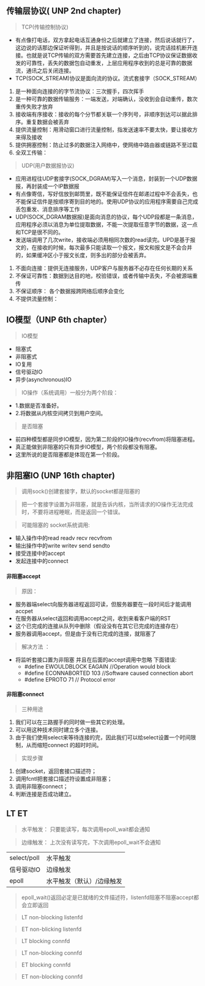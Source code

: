 ## 传输层协议( UNP 2nd chapter)
> TCP(传输控制协议)
- 有点像打电话，双方拿起电话互通身份之后就建立了连接，然后说话就行了，这边说的话那边保证听得到，并且是按说话的顺序听到的，说完话挂机断开连接。也就是说TCP传输的双方需要首先建立连接，之后由TCP协议保证数据收发的可靠性，丢失的数据包自动重发，上层应用程序收到的总是可靠的数据流，通讯之后关闭连接。
- TCP(SOCK_STREAM)协议是面向流的协议。流式套接字（SOCK_STREAM）
1. 是一种面向连接的的字节流协议：三次握手，四次挥手
2. 是一种可靠的数据传输服务：一端发送，对端确认，没收到会自动重传，数次重传失败才放弃
3. 接收端有序接收：接收的每个分节都关联一个序列号，非顺序到达可以据此排序。重复数据会被丢弃
4. 提供流量控制：用滑动窗口进行流量控制，指发送速率不要太快，要让接收方来得及接收
5. 提供拥塞控制：防止过多的数据注入网络中，使网络中路由器或链路不至过载
6. 全双工传输：

> UDP(用户数据报协议)
- 应用进程往UDP套接字(SOCK_DGRAM)写入一个消息，封装到一个UDP数据报，再封装成一个IP数据报
- 有点像寄信，写好信放到邮筒里，既不能保证信件在邮递过程中不会丢失，也不能保证信件是按顺序寄到目的地的。使用UDP协议的应用程序需要自己完成丢包重发、消息排序等工作
- UDP(SOCK_DGRAM数据报)是面向消息的协议，每个UDP段都是一条消息，应用程序必须以消息为单位提取数据，不能一次提取任意字节的数据，这一点和TCP是很不同的。
- 发送端调用了几次write，接收端必须用相同次数的read读完。UPD是基于报文的，在接收的时候，每次最多只能读取一个报文，报文和报文是不会合并的，如果缓冲区小于报文长度，则多出的部分会被丢弃。

1. 不面向连接：提供无连接服务，UDP客户与服务器不必存在任何长期的关系
2. 不保证可靠性：数据到达目的地，校验错误，或者传输中丢失，不会被源端重传
3. 不保证顺序： 各个数据报跨网络后顺序会变化
4. 不提供流量控制：


## IO模型（UNP 6th chapter）

> IO模型

- 阻塞式
- 非阻塞式
- IO复用
- 信号驱动IO
- 异步(asynchronous)IO


> IO操作（系统调用）一般分为两个阶段：
- 1.数据是否准备好。
- 2.将数据从内核空间拷贝到用户空间。

> 是否阻塞
- 前四种模型都是同步IO模型，因为第二阶段的IO操作(recvfrom)将阻塞进程。
- 真正能做到非阻塞的只有异步IO模型，两个阶段都没有阻塞。
- 这里所说的是否阻塞都是体现在第一个阶段。

## 非阻塞IO (UNP 16th chapter)

> 调用sock()创建套接字，默认的socket都是阻塞的

> 把一个套接字设置为非阻塞，就是告诉内核，当所请求的IO操作无法完成时，不要将进程睡眠，而是返回一个错误。

> 可能阻塞的 socket系统调用:
- 输入操作中的read readv recv recvfrom
- 输出操作中的write writev send sendto
- 接受连接中的accept
- 发起连接中的connect

#### 非阻塞accept
>原因：
- 服务器端select向服务器进程返回可读，但服务器要在一段时间后才能调用accpet
- 在服务器从select返回和调用accept之间，收到来看客户端的RST
- 这个已完成的连接从队列中删除（假设没有在其它已完成的连接存在）
- 服务器调用accept，但是由于没有已完成的连接，就阻塞了 

> 解决方法 ：
- 将监听套接口置为非阻塞 并且在后面的accept调用中忽略 下面错误:
    - \#define EWOULDBLOCK	EAGAIN	//Operation would block 
    - \#define	ECONNABORTED	103	//Software caused connection abort
    - \#define	EPROTO		71	// Protocol error 

#### 非阻塞connect
> 三种用途
1. 我们可以在三路握手的同时做一些其它的处理。
2. 可以用这种技术同时建立多个连接。
3. 由于我们使用select来等待连接的完，因此我们可以给select设置一个时间限制，从而缩短connect 的超时时间。

> 实现步骤
1. 创建socket，返回套接口描述符；
2. 调用fcntl把套接口描述符设置成非阻塞；
3. 调用非阻塞connect；
4. 判断连接是否成功建立。




## LT ET

> 水平触发： 只要能读写，每次调用epoll_wait都会通知

> 边缘触发： 上次没有读写完，下次调用epoll_wait不会通知



<table>
    <tr>
        <td>select/poll</td><td>水平触发</td>
    </tr>
    <tr>
        <td>信号驱动IO</td><td>边缘触发</td>
    </tr>
    <tr>
        <td>epoll</td><td>水平触发（默认）/边缘触发</td>
    </tr>
</table>

> epoll_wait()返回必定是已就绪的文件描述符，listenfd阻塞不阻塞accept都会立即返回


> LT non-blocking listenfd

> ET non-blicking listenfd


> LT blocking connfd

> LT non-blocking connfd

> ET blocking connfd

> ET non-blocking connfd 


